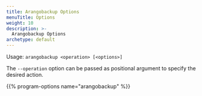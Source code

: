 ```yaml
---
title: Arangobackup Options
menuTitle: Options
weight: 10
description: >-
  Arangobackup Options
archetype: default
---
```

Usage: `arangobackup <operation> [<options>]`

The `--operation` option can be passed as positional argument to specify the
desired action.

{{% program-options name="arangobackup" %}}
